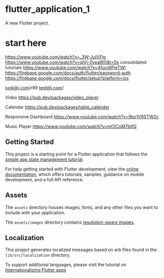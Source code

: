 # flutter_application_1

A new Flutter project.

# start here

https://www.youtube.com/watch?v=_3W-JuIVFlg
https://www.youtube.com/watch?v=qlVj-0vpaW0&t=0s
consolidated tutorials
https://www.youtube.com/watch?v=4fucdtPwTWI
https://firebase.google.com/docs/auth/flutter/password-auth
https://firebase.google.com/docs/flutter/setup?platform=ios


junk@j.com/r99
test@j.com/<not sure>


Video
https://pub.dev/packages/video_player

Calendar 
https://pub.dev/packages/table_calendar


Responsive Dashboard
https://www.youtube.com/watch?v=9bo1V9STW2c

Music Player
https://www.youtube.com/watch?v=mf2CoM7btfQ

## Getting Started

This project is a starting point for a Flutter application that follows the
[simple app state management
tutorial](https://flutter.dev/docs/development/data-and-backend/state-mgmt/simple).

For help getting started with Flutter development, view the
[online documentation](https://flutter.dev/docs), which offers tutorials,
samples, guidance on mobile development, and a full API reference.

## Assets

The `assets` directory houses images, fonts, and any other files you want to
include with your application.

The `assets/images` directory contains [resolution-aware
images](https://flutter.dev/docs/development/ui/assets-and-images#resolution-aware).

## Localization

This project generates localized messages based on arb files found in
the `lib/src/localization` directory.

To support additional languages, please visit the tutorial on
[Internationalizing Flutter
apps](https://flutter.dev/docs/development/accessibility-and-localization/internationalization)
